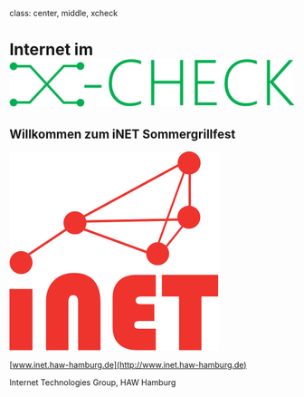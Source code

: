 class: center, middle, xcheck

# Internet im ![:scale 45%](img/x-check.png)

## Willkommen zum iNET Sommergrillfest

![:scale 20%](img/inet.png)

[www.inet.haw-hamburg.de](http://www.inet.haw-hamburg.de)

Internet Technologies Group, HAW Hamburg
